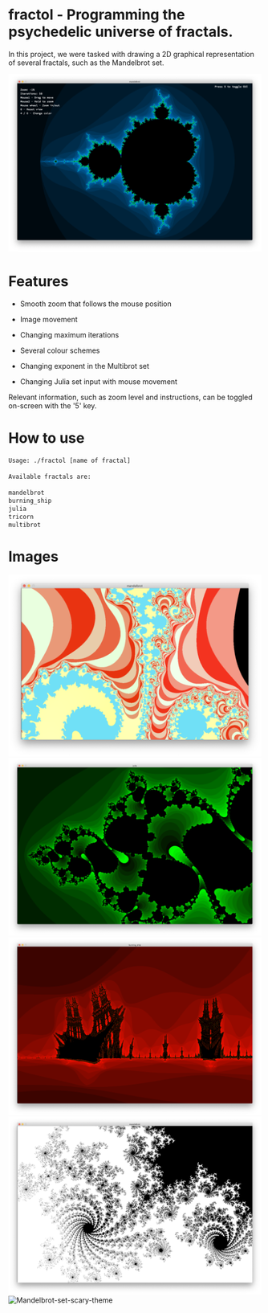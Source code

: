 # fractol - Programming the psychedelic universe of fractals.

In this project, we were tasked with drawing a 2D graphical representation of several fractals, such as the Mandelbrot set.

![Mandelbrot-set](https://github.com/salahadawi/fractol/blob/master/images/Mandelbrot-GUI.png)
# Features

* Smooth zoom that follows the mouse position

* Image movement

* Changing maximum iterations

* Several colour schemes

* Changing exponent in the Multibrot set

* Changing Julia set input with mouse movement

Relevant information, such as zoom level and instructions, can be toggled on-screen with the '5' key.

# How to use
```
Usage: ./fractol [name of fractal]

Available fractals are:

mandelbrot
burning_ship
julia
tricorn
multibrot
```

# Images
![Mandelbrot-set-candy-theme](https://github.com/salahadawi/fractol/blob/master/images/Mandelbrot-candy.png)
![Julia-green-theme](https://github.com/salahadawi/fractol/blob/master/images/Julia-green.png)
![Burning-ship-red-theme](https://github.com/salahadawi/fractol/blob/master/images/Burning-ship.png)
![Mandelbrot-set-white-theme](https://github.com/salahadawi/fractol/blob/master/images/Mandelbrot-white.png)
![Mandelbrot-set-scary-theme](https://github.com/salahadawi/fractol/blob/master/images/Mandelbrot-scary.png)
